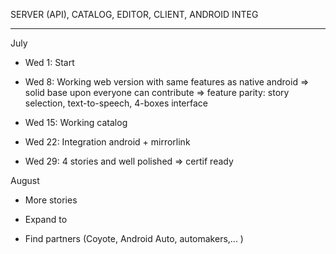 
SERVER (API), CATALOG, EDITOR, CLIENT, ANDROID INTEG

__________

July

* Wed 1: Start

* Wed 8: Working web version with same features as native android
   => solid base upon everyone can contribute
   => feature parity: story selection, text-to-speech, 4-boxes interface

* Wed 15: Working catalog

* Wed 22: Integration android + mirrorlink

* Wed 29: 4 stories and well polished
   => certif ready


August

* More stories

* Expand to

* Find partners (Coyote, Android Auto, automakers,... )
